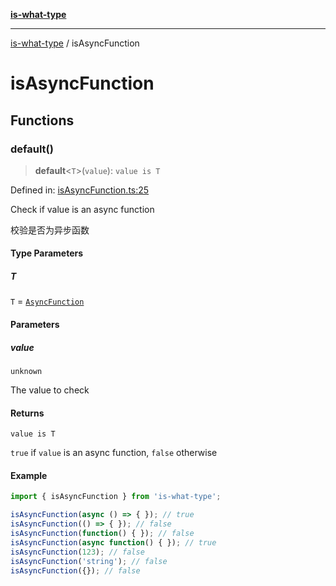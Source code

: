 [**is-what-type**](index.md)

***

[is-what-type](modules.md) / isAsyncFunction

# isAsyncFunction

## Functions

### default()

> **default**\<`T`\>(`value`): `value is T`

Defined in: [isAsyncFunction.ts:25](https://github.com/fengxinming/is-what-type/blob/b8637cab33d631a672cfc558f39e82fe4f36481a/src/isAsyncFunction.ts#L25)

Check if value is an async function

校验是否为异步函数

#### Type Parameters

##### T

`T` = [`AsyncFunction`](typings.md#asyncfunction)

#### Parameters

##### value

`unknown`

The value to check

#### Returns

`value is T`

`true` if `value` is an async function, `false` otherwise

#### Example

```js
import { isAsyncFunction } from 'is-what-type';

isAsyncFunction(async () => { }); // true
isAsyncFunction(() => { }); // false
isAsyncFunction(function() { }); // false
isAsyncFunction(async function() { }); // true
isAsyncFunction(123); // false
isAsyncFunction('string'); // false
isAsyncFunction({}); // false
```
